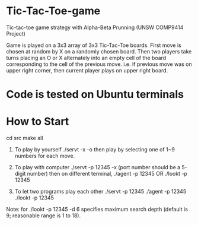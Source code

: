 # Tic-Tac-Toe-game
Tic-tac-toe game strategy with Alpha-Beta Prunning (UNSW COMP9414 Project)

Game is played on a 3x3 array of 3x3 Tic-Tac-Toe boards. First move is chosen at random by X on a randomly chosen board.
Then two players take turns placing an O or X alternately into an empty cell of the board corresponding to the cell of the previous move.
i.e. If previous move was on upper right corner, then current player plays on upper right board.

# Code is tested on Ubuntu terminals

# How to Start
cd src
make all

1. To play by yourself
./servt -x -o
then play by selecting one of 1~9 numbers for each move.

2. To play with computer
./servt -p 12345 -x (port number should be a 5-digit number)
then on different terminal,
./agent -p 12345 OR ./lookt -p 12345

3. To let two programs play each other
./servt -p 12345
./agent -p 12345
./lookt -p 12345

Note: for ./lookt -p 12345 -d 6 specifies maximum search depth (default is 9; reasonable range is 1 to 18).
